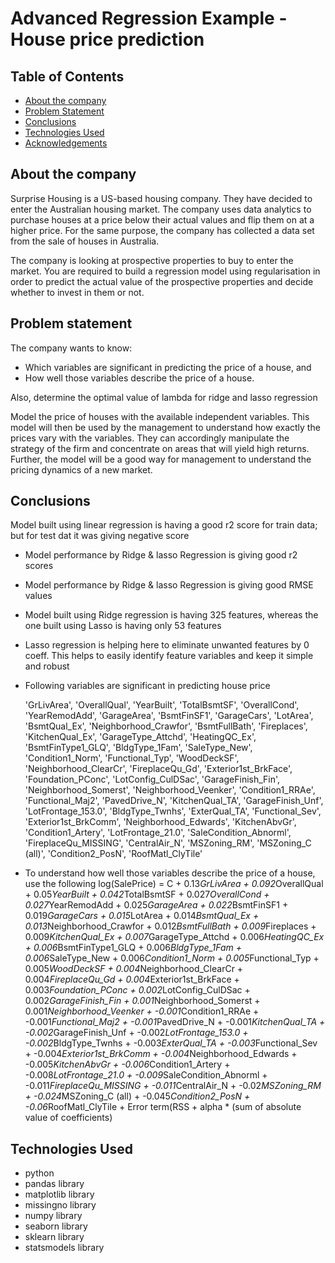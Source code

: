 # Advanced Regression Example - House price prediction


## Table of Contents
* [About the company](#About-the-company)
* [Problem Statement](#Problem-statement)
* [Conclusions](#Conclusions)   
* [Technologies Used](#technologies-used)
* [Acknowledgements](#acknowledgements)

<!-- You can include any other section that is pertinent to your problem -->

## About the company
Surprise Housing is a US-based housing company. They have decided to enter the Australian housing market. The company uses data analytics to purchase houses at a price below their actual values and flip them on at a higher price. For the same purpose, the company has collected a data set from the sale of houses in Australia. 

The company is looking at prospective properties to buy to enter the market. You are required to build a regression model using regularisation in order to predict the actual value of the prospective properties and decide whether to invest in them or not.

## Problem statement
The company wants to know:
- Which variables are significant in predicting the price of a house, and
- How well those variables describe the price of a house.

Also, determine the optimal value of lambda for ridge and lasso regression

Model the price of houses with the available independent variables. This model will then be used by the management to understand how exactly the prices vary with the variables. They can accordingly manipulate the strategy of the firm and concentrate on areas that will yield high returns. Further, the model will be a good way for management to understand the pricing dynamics of a new market.

<!-- You don't have to answer all the questions - just the ones relevant to your project. -->

## Conclusions

Model built using linear regression is having a good r2 score for train data; but for test dat it was giving negative score
- Model performance by Ridge & lasso Regression is giving good r2 scores
- Model performance by Ridge & lasso Regression is giving good RMSE values
- Model built using Ridge regression is having 325 features, whereas the one built using Lasso is having only 53 features
- Lasso regression is helping here to eliminate unwanted features by 0 coeff. This helps to easily identify feature variables and keep it simple and robust
- Following variables are significant in predicting house price

    'GrLivArea', 'OverallQual', 'YearBuilt', 'TotalBsmtSF',
       'OverallCond', 'YearRemodAdd', 'GarageArea', 'BsmtFinSF1',
       'GarageCars', 'LotArea', 'BsmtQual_Ex', 'Neighborhood_Crawfor',
       'BsmtFullBath', 'Fireplaces', 'KitchenQual_Ex',
       'GarageType_Attchd', 'HeatingQC_Ex', 'BsmtFinType1_GLQ',
       'BldgType_1Fam', 'SaleType_New', 'Condition1_Norm',
       'Functional_Typ', 'WoodDeckSF', 'Neighborhood_ClearCr',
       'FireplaceQu_Gd', 'Exterior1st_BrkFace', 'Foundation_PConc',
       'LotConfig_CulDSac', 'GarageFinish_Fin', 'Neighborhood_Somerst',
       'Neighborhood_Veenker', 'Condition1_RRAe', 'Functional_Maj2',
       'PavedDrive_N', 'KitchenQual_TA', 'GarageFinish_Unf',
       'LotFrontage_153.0', 'BldgType_Twnhs', 'ExterQual_TA',
       'Functional_Sev', 'Exterior1st_BrkComm', 'Neighborhood_Edwards',
       'KitchenAbvGr', 'Condition1_Artery', 'LotFrontage_21.0',
       'SaleCondition_Abnorml', 'FireplaceQu_MISSING', 'CentralAir_N',
       'MSZoning_RM', 'MSZoning_C (all)', 'Condition2_PosN',
       'RoofMatl_ClyTile'
- To understand how well those variables describe the price of a house, use the following
log(SalePrice) = C + 0.13*GrLivArea + 0.092*OverallQual + 0.05*YearBuilt + 0.042*TotalBsmtSF + 0.027*OverallCond + 0.027*YearRemodAdd + 0.025*GarageArea + 0.022*BsmtFinSF1 + 0.019*GarageCars + 0.015*LotArea + 0.014*BsmtQual_Ex + 0.013*Neighborhood_Crawfor + 0.012*BsmtFullBath + 0.009*Fireplaces + 0.009*KitchenQual_Ex + 0.007*GarageType_Attchd + 0.006*HeatingQC_Ex + 0.006*BsmtFinType1_GLQ + 0.006*BldgType_1Fam + 0.006*SaleType_New + 0.006*Condition1_Norm + 0.005*Functional_Typ + 0.005*WoodDeckSF + 0.004*Neighborhood_ClearCr + 0.004*FireplaceQu_Gd + 0.004*Exterior1st_BrkFace + 0.003*Foundation_PConc + 0.002*LotConfig_CulDSac + 0.002*GarageFinish_Fin + 0.001*Neighborhood_Somerst + 0.001*Neighborhood_Veenker + -0.001*Condition1_RRAe + -0.001*Functional_Maj2 + -0.001*PavedDrive_N + -0.001*KitchenQual_TA + -0.002*GarageFinish_Unf + -0.002*LotFrontage_153.0 + -0.002*BldgType_Twnhs + -0.003*ExterQual_TA + -0.003*Functional_Sev + -0.004*Exterior1st_BrkComm + -0.004*Neighborhood_Edwards + -0.005*KitchenAbvGr + -0.006*Condition1_Artery + -0.008*LotFrontage_21.0 + -0.009*SaleCondition_Abnorml + -0.011*FireplaceQu_MISSING + -0.011*CentralAir_N + -0.02*MSZoning_RM + -0.024*MSZoning_C (all) + -0.045*Condition2_PosN + -0.06*RoofMatl_ClyTile + Error term(RSS + alpha * (sum of absolute value of coefficients)

## Technologies Used
- python
- pandas library
- matplotlib library
- missingno library
- numpy library
- seaborn library
- sklearn library
- statsmodels library
